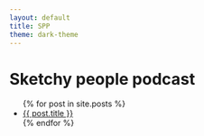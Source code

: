 ```yaml
---
layout: default
title: SPP
theme: dark-theme
---
```


# Sketchy people podcast

<ul>
  {% for post in site.posts %}
    <li>
      <a href="{{ post.url }}">{{ post.title }}</a>
    </li>
  {% endfor %}
</ul>